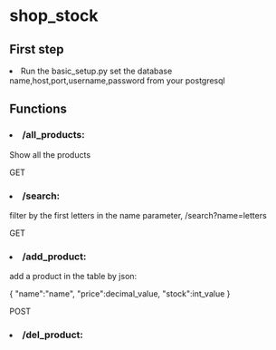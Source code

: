 # shop_stock
<h2>First step</h2>
<li>Run the basic_setup.py set the database name,host,port,username,password from your postgresql</li>
<h2>Functions</h2>
<h3><li>/all_products:</li></h3>
<p>Show all the products</p>
<p>GET</p>
<h3><li>/search:</li></h3>
<p>filter by the first letters in the name parameter, /search?name=letters</p>
<p>GET</p>
<h3><li>/add_product:</li></h3>
<p>add a product in the table by json:</p>
<p>
  {
	"name":"name",
	"price":decimal_value,
	"stock":int_value
}
 </p>
 <p>POST</p>
 <h3><li>/del_product:</li></h3>
